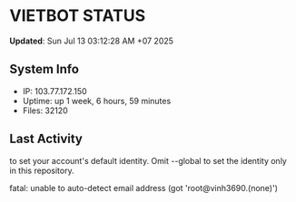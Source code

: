 # VIETBOT STATUS
**Updated**: Sun Jul 13 03:12:28 AM +07 2025

## System Info
- IP: 103.77.172.150
- Uptime: up 1 week, 6 hours, 59 minutes
- Files: 32120

## Last Activity

to set your account's default identity.
Omit --global to set the identity only in this repository.

fatal: unable to auto-detect email address (got 'root@vinh3690.(none)')
